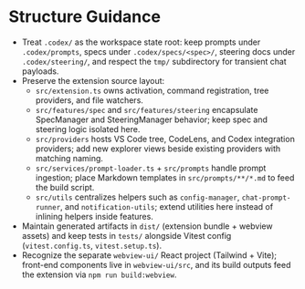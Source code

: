 # Structure Guidance

- Treat `.codex/` as the workspace state root: keep prompts under `.codex/prompts`, specs under `.codex/specs/<spec>/`, steering docs under `.codex/steering/`, and respect the `tmp/` subdirectory for transient chat payloads.
- Preserve the extension source layout:
  - `src/extension.ts` owns activation, command registration, tree providers, and file watchers.
  - `src/features/spec` and `src/features/steering` encapsulate SpecManager and SteeringManager behavior; keep spec and steering logic isolated here.
  - `src/providers` hosts VS Code tree, CodeLens, and Codex integration providers; add new explorer views beside existing providers with matching naming.
  - `src/services/prompt-loader.ts` + `src/prompts` handle prompt ingestion; place Markdown templates in `src/prompts/**/*.md` to feed the build script.
  - `src/utils` centralizes helpers such as `config-manager`, `chat-prompt-runner`, and `notification-utils`; extend utilities here instead of inlining helpers inside features.
- Maintain generated artifacts in `dist/` (extension bundle + webview assets) and keep tests in `tests/` alongside Vitest config (`vitest.config.ts`, `vitest.setup.ts`).
- Recognize the separate `webview-ui/` React project (Tailwind + Vite); front-end components live in `webview-ui/src`, and its build outputs feed the extension via `npm run build:webview`.

